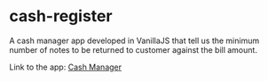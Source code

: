 <h1>cash-register</h1>
A cash manager app developed in VanillaJS that tell us the minimum number of notes to be returned to customer against the bill amount.

Link to the app:
<a href="https://arpit-cash-manager.netlify.app/"> Cash Manager<a/>

